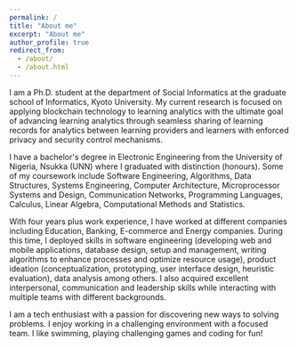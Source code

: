 ```yaml
---
permalink: /
title: "About me"
excerpt: "About me"
author_profile: true
redirect_from: 
  - /about/
  - /about.html
---
```


I am a Ph.D. student at the department of Social Informatics at the graduate school of Informatics, Kyoto University. My current research is focused on applying blockchain technology to learning analytics with the ultimate goal of advancing learning analytics through seamless sharing of learning records for analytics between learning providers and learners with enforced privacy and security control mechanisms.


I have a bachelor's degree in Electronic Engineering from the University of Nigeria, Nsukka (UNN) where I graduated with distinction (honours). Some of my coursework include Software Engineering, Algorithms, Data Structures, Systems Engineering, Computer Architecture, Microprocessor Systems and Design, Communication Networks, Programming Languages, Calculus, Linear Algebra, Computational Methods and Statistics.


With four years plus work experience, I have worked at different companies including Education, Banking, E-commerce and Energy companies. During this time, I deployed skills in software engineering (developing web and mobile applications, database design, setup and management, writing algorithms to enhance processes and optimize resource usage), product ideation (conceptualization, prototyping, user interface design, heuristic evaluation), data analysis among others. I also acquired excellent interpersonal, communication and leadership skills while interacting with multiple teams with different backgrounds.


I am a tech enthusiast with a passion for discovering new ways to solving problems. I enjoy working in a challenging environment with a focused team. I like swimming, playing challenging games and coding for fun!